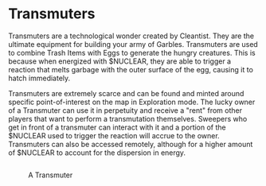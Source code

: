 # Transmuters

Transmuters are a technological wonder created by Cleantist. They are the ultimate equipment for building your army of Garbles. Transmuters are used to combine Trash Items with Eggs to generate the hungry creatures. This is because when energized with $NUCLEAR, they are able to trigger a reaction that melts garbage with the outer surface of the egg, causing it to hatch immediately.&#x20;

Transmuters are extremely scarce and can be found and minted around specific point-of-interest on the map in Exploration mode. The lucky owner of a Transmuter can use it in perpetuity and receive a "rent" from other players that want to perform a transmutation themselves. Sweepers who get in front of a transmuter can interact with it and a portion of the $NUCLEAR used to trigger the reaction will accrue to the owner. Transmuters can also be accessed remotely, although for a higher amount of $NUCLEAR to account for the dispersion in energy.

<figure><img src="https://lh3.googleusercontent.com/gLMGp1dagsnI4A_eUa7-5fYPhA0VME0NrgOn-9tedKJiH-zQZSEmCfJz76qmrzNJ1NrrqhZJZ09EsN61NCHhZ0ue0WT8d6MToVLiQc77qonxYkfnUdPNhqhZ3WjtDu8a6ZZn4IJy6xr1Bp2DqawC4wGPVA" alt=""><figcaption><p>A Transmuter</p></figcaption></figure>
